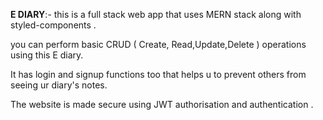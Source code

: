 **E DIARY**:- this is a full stack web app that uses MERN stack along with styled-components .

you can perform basic CRUD ( Create, Read,Update,Delete ) operations using this E diary.

It has login and signup functions too that helps u to prevent others from seeing ur diary's notes.

The website is made secure using JWT authorisation and authentication .
